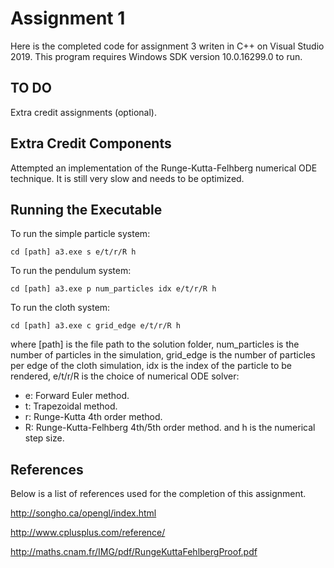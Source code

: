 # Assignment 1

Here is the completed code for assignment 3 writen in C++ on Visual Studio 2019. 
This program requires Windows SDK version 10.0.16299.0 to run. 

## TO DO

Extra credit assignments (optional).

## Extra Credit Components

Attempted an implementation of the Runge-Kutta-Felhberg numerical ODE technique. It is still very slow and needs to be optimized. 

## Running the Executable

To run the simple particle system:
```
cd [path] a3.exe s e/t/r/R h
```

To run the pendulum system:
```
cd [path] a3.exe p num_particles idx e/t/r/R h
```

To run the cloth system:
```
cd [path] a3.exe c grid_edge e/t/r/R h
```

where [path] is the file path to the solution folder, num_particles is the number of particles in the simulation, 
grid_edge is the number of particles per edge of the cloth simulation, idx is the index of the particle to be rendered, 
e/t/r/R is the choice of numerical ODE solver:
* e: Forward Euler method.
* t: Trapezoidal method.
* r: Runge-Kutta 4th order method.
* R: Runge-Kutta-Felhberg 4th/5th order method.
and h is the numerical step size.

## References

Below is a list of references used for the completion of this assignment. 

http://songho.ca/opengl/index.html

http://www.cplusplus.com/reference/

http://maths.cnam.fr/IMG/pdf/RungeKuttaFehlbergProof.pdf




